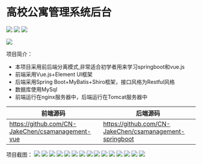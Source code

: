 # 高校公寓管理系统后台

![](https://img.shields.io/badge/license-MIT-blue) ![](https://img.shields.io/badge/version-V1.0-green) ![](https://img.shields.io/badge/blog-jakechen.top-red)

![](https://jakechen.top/wp-content/uploads/2020/07/upup.png)


项目简介：
- 本项目采用前后端分离模式,非常适合初学者用来学习springboot和vue.js
- 前端采用Vue.js+Element UI框架
- 后端采用Spring Boot+MyBatis+Shiro框架，接口风格为Restful风格
- 数据库使用MySql
- 前端运行在nginx服务器中，后端运行在Tomcat服务器中

|  前端源码   | 后端源码   |
| ------------ |  ------------ |
| https://github.com/CN-JakeChen/csamanagement-vue  | https://github.com/CN-JakeChen/csamanagement-springboot  |


项目截图：
![](https://jakechen.top/wp-content/uploads/2020/07/denglu.jpg)
![](https://jakechen.top/wp-content/uploads/2020/07/csa_zhuye.jpg)
![](https://jakechen.top/wp-content/uploads/2020/07/csa_shangchuan-2.jpg)
![](https://jakechen.top/wp-content/uploads/2020/07/csa_yonghu.jpg)
![](https://jakechen.top/wp-content/uploads/2020/07/csa_qinshi.jpg)
![](https://jakechen.top/wp-content/uploads/2020/07/csa_qinshi1.jpg)
![](https://jakechen.top/wp-content/uploads/2020/07/csa_qinshi2.jpg)
![](https://jakechen.top/wp-content/uploads/2020/07/csa_weishengjilu.jpg)
![](https://jakechen.top/wp-content/uploads/2020/07/csa_weishengguanli.jpg)
![](https://jakechen.top/wp-content/uploads/2020/07/csa_weishengguanli1.jpg)
![](https://jakechen.top/wp-content/uploads/2020/07/csa_wailairenyuan.jpg)
![](https://jakechen.top/wp-content/uploads/2020/07/csa_wailairenyuanguanli.jpg)
![](https://jakechen.top/wp-content/uploads/2020/07/csa_wailairenyuanguanli.jpg)
![](https://jakechen.top/wp-content/uploads/2020/07/csa_xueshenglifanxiao.jpg)
![](https://jakechen.top/wp-content/uploads/2020/07/csa_tongji.jpg)
